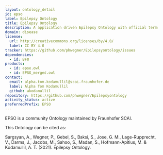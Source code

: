 ```yaml
---
layout: ontology_detail
id: epso
label: Epilepsy Ontology
title: Epilepsy Ontology
description: A application driven Epilepsy Ontology with official terms from the ILAE.
domain: disease
license:
  url: http://creativecommons.org/licenses/by/4.0/
  label: CC BY 4.0
tracker: https://github.com/phwegner/Epilepsyontology/issues
dependencies:
  - id: BFO
products:
  - id: epso.owl
  - id: EPSO_merged.owl
contact:
  email: alpha.tom.kodamullil@scai.fraunhofer.de
  label: Alpha Tom Kodamullil
  github: akodamullil
repository: https://github.com/phwegner/Epilepsyontology
activity_status: active
preferredPrefix: EPSO
---
```


EPSO is a community Ontology maintained by Fraunhofer SCAI. 

This Ontology can be cited as: 

Sargsyan, A., Wegner, P., Gebel, S., Baksi, S., Jose, G. M., Lage-Rupprecht, V., Darms, J., Jacobs, M., Sahoo, S., Madan, S., Hofmann-Apitius, M. & Kodamullil, A. T. (2021). Epilepsy Ontology.

